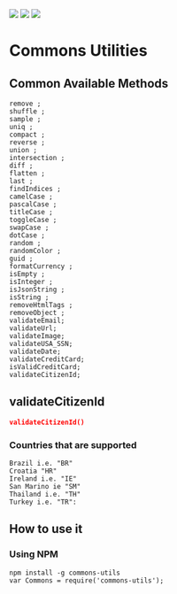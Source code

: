 <img src="https://img.shields.io/travis/pujansrt/commons-utils.svg">
<img src="https://img.shields.io/travis/pujansrt/commons-utils/master.svg?label=linux">
<img src="https://img.shields.io/travis/pujansrt/commons-utils/master.svg?label=windows">


# Commons Utilities

## Common Available Methods

```
remove ;
shuffle ;
sample ;
uniq ;
compact ;
reverse ;
union ;
intersection ;
diff ;
flatten ;
last ;
findIndices ;
camelCase ;
pascalCase ;
titleCase ;
toggleCase ;
swapCase ;
dotCase ;
random ;
randomColor ;
guid ;
formatCurrency ;
isEmpty ;
isInteger ;
isJsonString ;
isString ;
removeHtmlTags ;
removeObject ;
validateEmail;
validateUrl;
validateImage;
validateUSA_SSN;
validateDate;
validateCreditCard;
isValidCreditCard;
validateCitizenId;
```

## validateCitizenId

```json
validateCitizenId()
```

### Countries that are supported 

```
Brazil i.e. "BR"
Croatia "HR"
Ireland i.e. "IE"
San Marino ie "SM"
Thailand i.e. "TH"
Turkey i.e. "TR":
```


## How to use it

### Using NPM

```
npm install -g commons-utils
var Commons = require('commons-utils');
```


